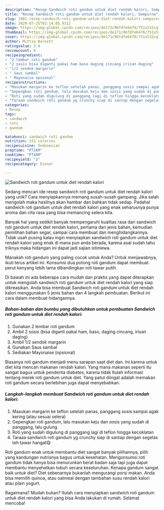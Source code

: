 ```yaml
---
description: "Resep Sandwich roti gandum untuk diet rendah kalori, Sempurna"
title: "Resep Sandwich roti gandum untuk diet rendah kalori, Sempurna"
slug: 1801-resep-sandwich-roti-gandum-untuk-diet-rendah-kalori-sempurna
date: 2020-07-25T02:14:05.931Z
image: https://img-global.cpcdn.com/recipes/de171c96fdfe6470/751x532cq70/sandwich-roti-gandum-untuk-diet-rendah-kalori-foto-resep-utama.jpg
thumbnail: https://img-global.cpcdn.com/recipes/de171c96fdfe6470/751x532cq70/sandwich-roti-gandum-untuk-diet-rendah-kalori-foto-resep-utama.jpg
cover: https://img-global.cpcdn.com/recipes/de171c96fdfe6470/751x532cq70/sandwich-roti-gandum-untuk-diet-rendah-kalori-foto-resep-utama.jpg
author: Mittie Barnett
ratingvalue: 3.6
reviewcount: 8
recipeingredient:
- "2 lembar roti gandum"
- "2 sosis bisa diganti pakai ham baso daging cincang irisan daging"
- "1/2 sendok margarin"
- " Saus sambal"
- " Mayonaise opsional"
recipeinstructions:
- "Masukan margarin ke teflon setelah panas, panggang sosis sampai agak kering (atau sesuai selera)"
- "Gepengkan roti gandum, lalu masukan keju dan sosis yang sudah di panggang, lalu gulung"
- "Roti yang sudah digulung di panggang lagi di teflon hingga kecoklatan"
- "Taraaa sandwich roti gandum yg crunchy siap di santap dengan segelas teh tawar hangat😋"
categories:
- Resep
tags:
- sandwich
- roti
- gandum

katakunci: sandwich roti gandum 
nutrition: 151 calories
recipecuisine: Indonesian
preptime: "PT16M"
cooktime: "PT48M"
recipeyield: "2"
recipecategory: Dinner

---
```



![Sandwich roti gandum untuk diet rendah kalori](https://img-global.cpcdn.com/recipes/de171c96fdfe6470/751x532cq70/sandwich-roti-gandum-untuk-diet-rendah-kalori-foto-resep-utama.jpg)

Sedang mencari ide resep sandwich roti gandum untuk diet rendah kalori yang unik? Cara menyiapkannya memang susah-susah gampang. Jika salah mengolah maka hasilnya akan hambar dan bahkan tidak sedap. Padahal sandwich roti gandum untuk diet rendah kalori yang enak seharusnya punya aroma dan cita rasa yang bisa memancing selera kita.

Banyak hal yang sedikit banyak mempengaruhi kualitas rasa dari sandwich roti gandum untuk diet rendah kalori, pertama dari jenis bahan, kemudian pemilihan bahan segar, sampai cara membuat dan menghidangkannya. Tidak usah pusing kalau ingin menyiapkan sandwich roti gandum untuk diet rendah kalori yang enak di mana pun anda berada, karena asal sudah tahu triknya maka hidangan ini dapat jadi sajian istimewa.

Manakah roti gandum yang paling cocok untuk Anda? Untuk menjawabnya, ikuti terus artikel ini. Konsumsi dua potong roti gandum dapat membuat perut kenyang lebih lama dibandingkan roti tawar putih.


Di bawah ini ada beberapa cara mudah dan praktis yang dapat diterapkan untuk mengolah sandwich roti gandum untuk diet rendah kalori yang siap dikreasikan. Anda bisa membuat Sandwich roti gandum untuk diet rendah kalori menggunakan 5 jenis bahan dan 4 langkah pembuatan. Berikut ini cara dalam membuat hidangannya.

<!--inarticleads1-->

##### Bahan-bahan dan bumbu yang dibutuhkan untuk pembuatan Sandwich roti gandum untuk diet rendah kalori:

1. Gunakan 2 lembar roti gandum
1. Ambil 2 sosis (bisa diganti pakai ham, baso, daging cincang, irisan daging)
1. Ambil 1/2 sendok margarin
1. Gunakan  Saus sambal
1. Sediakan  Mayonaise (opsional)


Biasanya roti gandum menjadi menu sarapan saat diet dan. Ini karena untuk diet kita mencari makanan rendah kalori. Yang mana makanan seperti itu sangat bagus untuk penderita diabetes, karena tidak Itulah informasi tentang merek roti gandum untuk diet. Yang patut diingat adalah memakan roti gandum secara berlebihan juga dapat menyebabkan. 

<!--inarticleads2-->

##### Langkah-langkah membuat Sandwich roti gandum untuk diet rendah kalori:

1. Masukan margarin ke teflon setelah panas, panggang sosis sampai agak kering (atau sesuai selera)
1. Gepengkan roti gandum, lalu masukan keju dan sosis yang sudah di panggang, lalu gulung
1. Roti yang sudah digulung di panggang lagi di teflon hingga kecoklatan
1. Taraaa sandwich roti gandum yg crunchy siap di santap dengan segelas teh tawar hangat😋


Roti gandum enak untuk membantu diet sangat banyak pilihannya, pilih yang kandungan nutrisnya bagus untuk kesehatan. Mengonsumsi roti gandum tidak hanya bisa menurunkan berat badan saja tapi juga dapat membantu menyehatkan tubuh secara keseluruhan. Kenapa gandum sangat baik untuk diet? Diet sebenarnya bukanlah mengurangi porsi makan. Anda bisa memilih quinoa, atau oatmeal dengan tambahan susu rendah kalori atau plain yogurt. 

Bagaimana? Mudah bukan? Itulah cara menyiapkan sandwich roti gandum untuk diet rendah kalori yang bisa Anda lakukan di rumah. Selamat mencoba!
